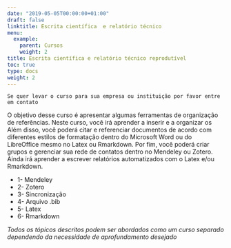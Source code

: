 ```yaml
---
date: "2019-05-05T00:00:00+01:00"
draft: false
linktitle: Escrita científica  e relatório técnico
menu:
  example:
    parent: Cursos
    weight: 2
title: Escrita científica e relatório técnico reprodutível
toc: true
type: docs
weight: 2
---
```


`Se quer levar o curso para sua empresa ou instituição por favor entre em contato`

O objetivo desse curso é apresentar algumas ferramentas de organização de referências.  Neste curso, você irá aprender a inserir e a organizar os
Além disso, você poderá citar e referenciar documentos de acordo com diferentes estilos de formatação dentro do Microsoft Word ou do LibreOffice mesmo no Latex ou Rmarkdown. Por fim, você poderá criar grupos e gerenciar sua rede de contatos dentro no Mendeley ou Zotero. Ainda irá aprender a escrever relatórios automatizados com o Latex e/ou Rmarkdown. 

- 1- Mendeley
- 2- Zotero
- 3- Sincronização
- 4- Arquivo .bib
- 5- Latex
- 6- Rmarkdown

*Todos os tópicos descritos podem ser abordados como um curso separado dependendo da necessidade de aprofundamento desejado*

